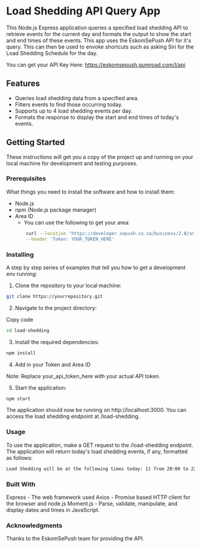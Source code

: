 # Load Shedding API Query App

This Node.js Express application queries a specified load shedding API to retrieve events for the current day and formats the output to show the start and end times of these events.
This app uses the EskomSePush API for it's query.
This can then be used to envoke shortcuts such as asking Siri for the Load Shedding Schedule for the day.

You can get your API Key Here: https://eskomsepush.gumroad.com/l/api

## Features

- Queries load shedding data from a specified area.
- Filters events to find those occurring today.
- Supports up to 4 load shedding events per day.
- Formats the response to display the start and end times of today's events.

## Getting Started

These instructions will get you a copy of the project up and running on your local machine for development and testing purposes.

### Prerequisites

What things you need to install the software and how to install them:

- Node.js
- npm (Node.js package manager)
- Area ID
  - You can use the following to get your area:
  ```bash
      curl --location 'https://developer.sepush.co.za/business/2.0/areas_search?text=`YOUR_SEARCH_HERE`' \
      --header 'Token: YOUR_TOKEN_HERE'
  ```

### Installing

A step by step series of examples that tell you how to get a development env running:

1. Clone the repository to your local machine:

```bash
git clone https://yourrepository.git
```

2. Navigate to the project directory:

Copy code

```bash
cd load-shedding
```

3. Install the required dependencies:

```bash
npm install
```

4. Add in your Token and Area ID

Note: Replace your_api_token_here with your actual API token.

5. Start the application:

```bash
npm start
```

The application should now be running on http://localhost:3000. You can access the load shedding endpoint at /load-shedding.

### Usage

To use the application, make a GET request to the /load-shedding endpoint. The application will return today's load shedding events, if any, formatted as follows:

```bash
Load Shedding will be at the following times today: 1) from 20:00 to 22:00; 2) from 00:00 to 02:00.
```

### Built With

Express - The web framework used
Axios - Promise based HTTP client for the browser and node.js
Moment.js - Parse, validate, manipulate, and display dates and times in JavaScript.

### Acknowledgments

Thanks to the EskomSePush team for providing the API.
